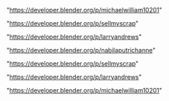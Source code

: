 "https://developer.blender.org/p/michaelwilliam10201"

"https://developer.blender.org/p/sellmyscrap"

"https://developer.blender.org/p/larryandrews"

"https://developer.blender.org/p/nabilaputrichanne"

 
"https://developer.blender.org/p/sellmyscrap"


"https://developer.blender.org/p/larryandrews"


"https://developer.blender.org/p/michaelwilliam10201"


 
